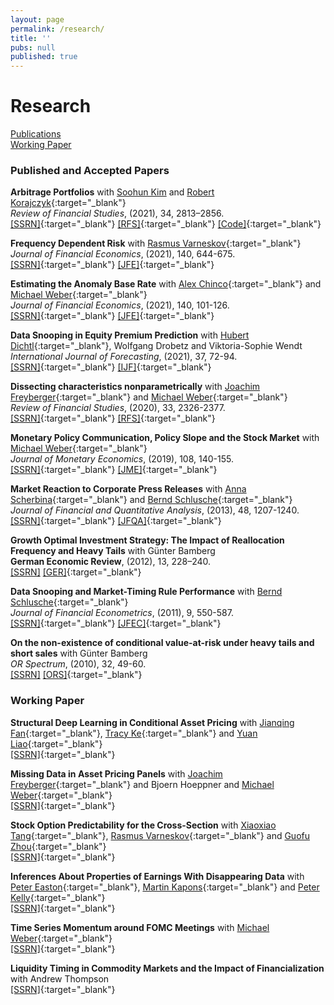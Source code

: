 ```yaml
---
layout: page
permalink: /research/
title: ''
pubs: null
published: true
---
```



<!-- Styles your button (this is a black square with white text) -->
<style>
  .back-to-top {
    background-color: #000000;
    color: #FFFFFF;
    opacity: 0;
    transition: opacity .6s ease-in-out;
    z-index: 999;
    position: fixed;
    right: 20px;
    bottom: 20px;
    width: 50px;
    height: 50px;
    box-sizing: border-box;
    border-radius: 0%;
  }

  a.back-to-top {
    font-weight: 1000;
    letter-spacing: 2px;
    font-size: 14px;
    text-transform: uppercase;
    text-align: center;
    line-height: 1.6;
    padding-left: 2px;
    padding-top: 14px;
  }

  .back-to-top:hover, .back-to-top:focus, .back-to-top:visited {
    color: #FFFFFF;
  }

  .back-to-top.show {
    opacity: 1;
  }
</style>

<!-- Adds the back to top link to your website -->
<a href="#" id="back-to-top" class="back-to-top" style="display: inline;">Top</a>

<!-- Fades in the button when you scroll down -->
<script>
  var link = document.getElementById("back-to-top");
  var amountScrolled = 250;

  window.addEventListener('scroll', function(e) {
      if ( window.pageYOffset > amountScrolled ) {
          link.classList.add('show');
      } else {
          link.className = 'back-to-top';
      }
  });  
<!-- Scrolls to Top -->
  link.addEventListener('click', function(e) {
      e.preventDefault();

      var distance = 0 - window.pageYOffset;
      var increments = distance/(500/16);
      function animateScroll() {
          window.scrollBy(0, increments);
          if (window.pageYOffset <= document.body.offsetTop) {
              clearInterval(runAnimation);
          }
      };
      // Loop the animation function
      var runAnimation = setInterval(animateScroll, 16);
  });
</script>


# Research

[Publications](#pubs) <br> [Working Paper](#wp)


### <a id="pubs"></a>Published and Accepted Papers ###


**Arbitrage Portfolios**  with [Soohun Kim](https://soohunkimi.github.io/myWebpage/) and [Robert Korajczyk](https://www.kellogg.northwestern.edu/faculty/directory/korajczyk_robert.aspx){:target="_blank"}  
_Review of Financial Studies_, (2021), 34, 2813–2856.  
[[SSRN]](https://papers.ssrn.com/sol3/papers.cfm?abstract_id=3263001){:target="_blank"}
[[RFS]](https://doi.org/10.1093/rfs/hhaa102){:target="_blank"}
[[Code]](https://github.com/aneuhierl/arbitrage-portfolios){:target="_blank"}

**Frequency Dependent Risk** 
with [Rasmus Varneskov](https://sites.google.com/site/rasmusvarneskov/home){:target="_blank"}  
_Journal of Financial Economics_, (2021), 140, 644-675.   
[[SSRN]](https://papers.ssrn.com/sol3/papers.cfm?abstract_id=3260167){:target="_blank"}
[[JFE]](https://doi.org/10.1016/j.jfineco.2021.01.007){:target="_blank"}

**Estimating the Anomaly Base Rate**  with [Alex Chinco](http://www.alexchinco.com/){:target="_blank"} and [Michael Weber](https://faculty.chicagobooth.edu/michael-weber/){:target="_blank"}  
_Journal of Financial Economics_, (2021), 140, 101-126.  
[[SSRN]](https://papers.ssrn.com/sol3/papers.cfm?abstract_id=3344499){:target="_blank"}
[[JFE]](https://doi.org/10.1016/j.jfineco.2020.12.003){:target="_blank"}

**Data Snooping in Equity Premium Prediction**  with [Hubert Dichtl](https://www.dichtl-research-consulting.de/?lang=en#home){:target="_blank"}, Wolfgang Drobetz and Viktoria-Sophie Wendt  
_International Journal of Forecasting_, (2021), 37, 72-94.    
[[SSRN]](https://papers.ssrn.com/sol3/papers.cfm?abstract_id=2972011){:target="_blank"}
[[IJF]](https://doi.org/10.1016/j.ijforecast.2020.03.002){:target="_blank"}

**Dissecting characteristics nonparametrically** with [Joachim Freyberger](https://sites.google.com/view/joachimfreyberger/home){:target="_blank"} and [Michael Weber](https://faculty.chicagobooth.edu/michael-weber/){:target="_blank"}  
_Review of Financial Studies_, (2020), 33, 2326-2377.  
[[SSRN]](https://papers.ssrn.com/sol3/papers.cfm?abstract_id=2820700){:target="_blank"} [[RFS]](https://doi.org/10.1093/rfs/hhz123){:target="_blank"}

**Monetary Policy Communication, Policy Slope and the Stock Market**  with [Michael Weber](https://faculty.chicagobooth.edu/michael-weber/){:target="_blank"}  
_Journal of Monetary Economics_, (2019), 108, 140-155.  
[[SSRN]](https://papers.ssrn.com/sol3/papers.cfm?abstract_id=2748290){:target="_blank"} [[JME]](https://doi.org/10.1016/j.jmoneco.2019.08.005){:target="_blank"}

**Market Reaction to Corporate Press Releases**   with [Anna Scherbina](http://people.brandeis.edu/~ascherbina/index.html){:target="_blank"} and [Bernd Schlusche](https://sites.google.com/site/schlusche/home){:target="_blank"}  
_Journal of Financial and Quantitative Analysis_, (2013), 48, 1207-1240.  
[[SSRN]](https://papers.ssrn.com/sol3/papers.cfm?abstract_id=1556532){:target="_blank"} [[JFQA]](https://doi.org/10.1017/S002210901300046X){:target="_blank"}

**Growth Optimal Investment Strategy: The Impact of Reallocation Frequency and Heavy Tails**  with Günter Bamberg  
__German Economic Review__, (2012), 13, 228–240.  
[[SSRN]]() [[GER]](https://doi.org/10.1111/j.1468-0475.2011.00553.x){:target="_blank"}

**Data Snooping and Market-Timing Rule Performance**  with [Bernd Schlusche](https://sites.google.com/site/schlusche/home){:target="_blank"}  
_Journal of Financial Econometrics_, (2011), 9, 550-587.  
[[SSRN]](https://papers.ssrn.com/sol3/papers.cfm?abstract_id=1343896){:target="_blank"} [[JFEC]](https://doi.org/10.1093/jjfinec/nbq032){:target="_blank"}

**On the non-existence of conditional value-at-risk under heavy tails and short sales**  with Günter Bamberg  
_OR Spectrum_, (2010), 32, 49-60.  
[[SSRN]]() [[ORS]](https://doi.org/10.1007/s00291-008-0138-3){:target="_blank"}


### <a id="wp"></a>Working Paper ###


**Structural Deep Learning in Conditional Asset Pricing**  with [Jianqing Fan](https://fan.princeton.edu){:target="_blank"}, [Tracy Ke](http://zke.fas.harvard.edu/index.html){:target="_blank"} and [Yuan Liao](https://econweb.rutgers.edu/yl1114/){:target="_blank"}  
[[SSRN]](https://papers.ssrn.com/sol3/papers.cfm?abstract_id=4117882){:target="_blank"}
  
**Missing Data in Asset Pricing Panels** with [Joachim Freyberger](https://sites.google.com/view/joachimfreyberger/home){:target="_blank"} and Bjoern Hoeppner and [Michael Weber](https://faculty.chicagobooth.edu/michael-weber/){:target="_blank"}  
[[SSRN]](https://papers.ssrn.com/sol3/papers.cfm?abstract_id=3932438){:target="_blank"}

**Stock Option Predictability for the Cross-Section**  with [Xiaoxiao Tang](https://sites.google.com/view/xiaoxiaotang-homepage){:target="_blank"}, [Rasmus Varneskov](https://sites.google.com/site/rasmusvarneskov/home){:target="_blank"} and [Guofu Zhou](http://apps.olin.wustl.edu/faculty/zhou/){:target="_blank"}   
[[SSRN]](https://papers.ssrn.com/sol3/papers.cfm?abstract_id=3795486){:target="_blank"}

**Inferences About Properties of Earnings With Disappearing Data**  with [Peter Easton](https://mendoza.nd.edu/mendoza-directory/profile/?slug=peter-easton){:target="_blank"}, [Martin Kapons](https://research.tilburguniversity.edu/en/persons/martin-kapons){:target="_blank"} and [Peter Kelly](https://sites.google.com/a/alumni.nd.edu/peter/research){:target="_blank"}  
[[SSRN]](https://papers.ssrn.com/sol3/papers.cfm?abstract_id=3040354){:target="_blank"}

**Time Series Momentum around FOMC Meetings**  with [Michael Weber](https://faculty.chicagobooth.edu/michael-weber/){:target="_blank"}  
[[SSRN]](https://papers.ssrn.com/sol3/papers.cfm?abstract_id=3030126){:target="_blank"}

**Liquidity Timing in Commodity Markets and the Impact of Financialization**  with Andrew Thompson  
[[SSRN]](https://papers.ssrn.com/sol3/papers.cfm?abstract_id=2682698){:target="_blank"}
